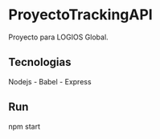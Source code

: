# ProyectoTrackingAPI


Proyecto para LOGIOS Global.

## Tecnologias
Nodejs - Babel - Express

## Run
npm start

